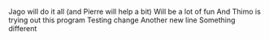 Jago will do it all (and Pierre will help a bit)
Will be a lot of fun
And Thimo is trying out this program
Testing change
Another new line
Something different
